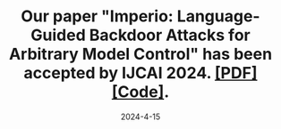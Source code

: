 ---
title: 'Our paper "Imperio: Language-Guided Backdoor Attacks for Arbitrary Model Control" has been accepted by IJCAI 2024. [[PDF]](https://arxiv.org/pdf/2401.01085.pdf) [[Code]](https://khchow.com/Imperio).'
date: 2024-4-15
---